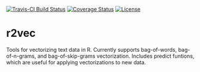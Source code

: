 [![Travis-CI Build Status](https://travis-ci.org/cognius/r2vec.svg?branch=master)](https://travis-ci.org/cognius/r2vec)
[![Coverage Status](https://img.shields.io/coveralls/cognius/r2vec.svg)](https://coveralls.io/r/cognius/r2vec?branch=master)
[![License](http://img.shields.io/:license-mit-blue.svg?style=flat)](http://badges.mit-license.org)


# r2vec
Tools for vectorizing text data in R.  Currently supports bag-of-words, bag-of-n-grams, and bag-of-skip-grams vectorization.  Includes predict funtions, which are useful for applying vectorizations to new data.
